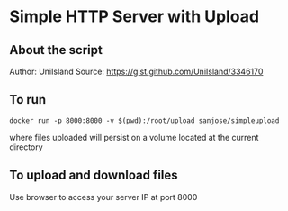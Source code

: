 # Simple HTTP Server with Upload
## About the script
Author: UniIsland
Source: https://gist.github.com/UniIsland/3346170

## To run
```linux
docker run -p 8000:8000 -v $(pwd):/root/upload sanjose/simpleupload
```
where files uploaded will persist on a volume located at the current directory

## To upload and download files
Use browser to access your server IP at port 8000
